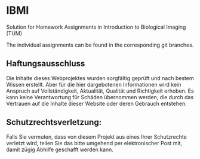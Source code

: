 # IBMI
Solution for Homework Assignments in Introduction to Biological Imaging (TUM)

The individual assignments can be found in the corresponding git branches.

## Haftungsausschluss
Die Inhalte dieses Webprojektes wurden sorgfältig geprüft und nach bestem Wissen erstellt. Aber für die hier dargebotenen Informationen wird kein Anspruch auf Vollständigkeit, Aktualität, Qualität und Richtigkeit erhoben. Es kann keine Verantwortung für Schäden übernommen werden, die durch das Vertrauen auf die Inhalte dieser Website oder deren Gebrauch entstehen. 
## Schutzrechtsverletzung: 
Falls Sie vermuten, dass von diesem Projekt aus eines Ihrer Schutzrechte verletzt wird, teilen Sie das bitte umgehend per elektronischer Post mit, damit zügig Abhilfe geschafft werden kann. 

